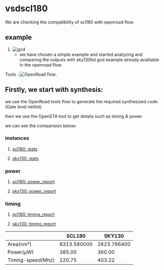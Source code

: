 # vsdscl180

We are checking the compatibility of scl180 with openroad flow.

## example 
  1. ![gcd](https://github.com/vsdip/vsdscl180/blob/main/synthesis/scl180/1_1_yosys.v)
     - we have chosen a simple example and started analyzing and comparing the outputs with sky130hd gcd example already availiable in the openroad flow.

Tools : ![OpenRoad flow](https://github.com/The-OpenROAD-Project/OpenROAD-flow-scripts).

## Firstly, we start with synthesis:

we use the OpenRoad tools flow to generate the required synthesized code.(Gate level netlist)

then we use the OpenSTA tool to get details such as timing & power.

we can see the comparision below:

### instances 
1. <ins>scl180: [stats](https://github.com/vsdip/vsdscl180/blob/83f85ed33278ba3519867a79d0f2ba641ea1c1a4/synthesis/scl180/synth_stat.txt)</ins>
   
2. <ins>sky130: [stats](https://github.com/vsdip/vsdscl180/blob/83f85ed33278ba3519867a79d0f2ba641ea1c1a4/synthesis/sky130/synth_stat.txt)</ins>

### power 
1. <ins>scl180: [power_report](https://github.com/vsdip/vsdscl180/blob/83f85ed33278ba3519867a79d0f2ba641ea1c1a4/synthesis/scl180/power_scl.txt)</ins>
 
2. <ins>sky130: [power_report](https://github.com/vsdip/vsdscl180/blob/83f85ed33278ba3519867a79d0f2ba641ea1c1a4/synthesis/sky130/power_sky.txt)</ins>


### timing 
1. <ins>scl180: [timing_report](https://github.com/vsdip/vsdscl180/blob/83f85ed33278ba3519867a79d0f2ba641ea1c1a4/synthesis/scl180/timing_details_scl130.txt)</ins>

2. <ins>sky130: [timing_report](https://github.com/vsdip/vsdscl180/blob/83f85ed33278ba3519867a79d0f2ba641ea1c1a4/synthesis/sky130/timing_details_sky130.txt)</ins>



|                 |SCL180                         |SKY130                        |
|-----------------|-------------------------------|----------------------------- |
|Area(nm²)        |      8313.580000              |    2623.766400               |
|Power(μW)        |      385.00                   |    360.00                    |
|Timing-speed(Mhz)|      220.75                   |    403.22                    |
  



